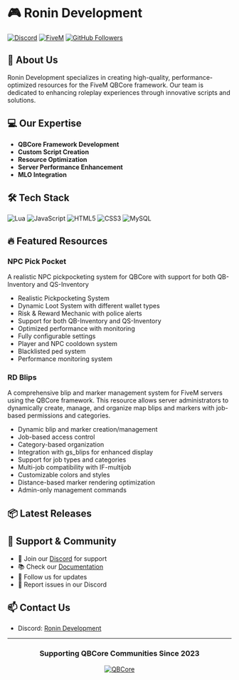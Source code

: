 # 🎮 Ronin Development

[![Discord](https://img.shields.io/badge/Discord-Join%20Us-7289DA?style=for-the-badge&logo=discord&logoColor=white)](https://discord.gg/ronin-development)
[![FiveM](https://img.shields.io/badge/FiveM-Featured%20Resources-F24E1E?style=for-the-badge&logo=fivem&logoColor=white)](https://forum.cfx.re)
[![GitHub Followers](https://img.shields.io/github/followers/Ronin-Development?style=for-the-badge&logo=github&logoColor=white&label=FOLLOWERS)](https://github.com/Ronin-Development)

## 🚀 About Us
Ronin Development specializes in creating high-quality, performance-optimized resources for the FiveM QBCore framework. Our team is dedicated to enhancing roleplay experiences through innovative scripts and solutions.

## 💻 Our Expertise
- **QBCore Framework Development**
- **Custom Script Creation**
- **Resource Optimization**
- **Server Performance Enhancement**
- **MLO Integration**

## 🛠️ Tech Stack
![Lua](https://img.shields.io/badge/Lua-2C2D72?style=for-the-badge&logo=lua&logoColor=white)
![JavaScript](https://img.shields.io/badge/JavaScript-F7DF1E?style=for-the-badge&logo=javascript&logoColor=black)
![HTML5](https://img.shields.io/badge/HTML5-E34F26?style=for-the-badge&logo=html5&logoColor=white)
![CSS3](https://img.shields.io/badge/CSS3-1572B6?style=for-the-badge&logo=css3&logoColor=white)
![MySQL](https://img.shields.io/badge/MySQL-4479A1?style=for-the-badge&logo=mysql&logoColor=white)

## 🔥 Featured Resources

### NPC Pick Pocket
A realistic NPC pickpocketing system for QBCore with support for both QB-Inventory and QS-Inventory
- Realistic Pickpocketing System
- Dynamic Loot System with different wallet types
- Risk & Reward Mechanic with police alerts
- Support for both QB-Inventory and QS-Inventory
- Optimized performance with monitoring
- Fully configurable settings
- Player and NPC cooldown system
- Blacklisted ped system
- Performance monitoring system

### RD Blips
A comprehensive blip and marker management system for FiveM servers using the QBCore framework. This resource allows server administrators to dynamically create, manage, and organize map blips and markers with job-based permissions and categories.
- Dynamic blip and marker creation/management
- Job-based access control
- Category-based organization
- Integration with gs_blips for enhanced display
- Support for job types and categories
- Multi-job compatibility with IF-multijob
- Customizable colors and styles
- Distance-based marker rendering optimization
- Admin-only management commands

## 📦 Latest Releases
<!-- BEGIN_RELEASES -->
<!-- END_RELEASES -->


## 🤝 Support & Community

- 💬 Join our [Discord](https://discord.gg/t9UNB5UcRh) for support
- 📚 Check our [Documentation](ComingSoon)
- 🌟 Follow us for updates
- 🔧 Report issues in our Discord

## 📫 Contact Us
- Discord: [Ronin Development](https://discord.gg/t9UNB5UcRh)

---

<div align="center">

### Supporting QBCore Communities Since 2023

[![QBCore](https://img.shields.io/badge/QBCore-Partner-brightgreen?style=for-the-badge)](https://github.com/qbcore-framework)

</div>
